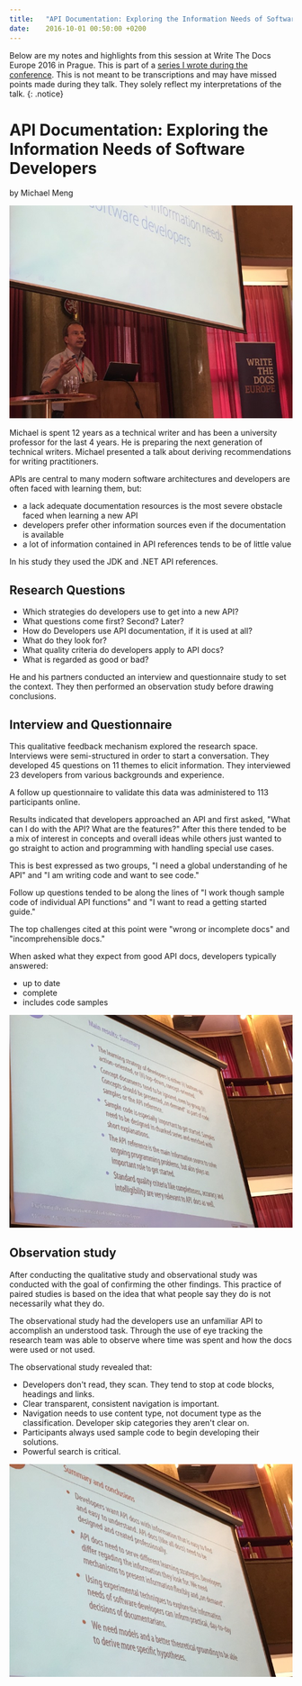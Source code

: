 ```yaml
---
title:   "API Documentation: Exploring the Information Needs of Software Developers"
date:    2016-10-01 00:50:00 +0200
---
```


Below are my notes and highlights from this session at Write The Docs
Europe 2016 in Prague.  This is part of a [series I wrote during the
conference](/technology/2016/09/20/wtd.html).  This is not meant to be
transcriptions and may have missed points made during they talk.
They solely reflect my interpretations of the talk.
{: .notice}

# API Documentation: Exploring the Information Needs of Software Developers

by Michael Meng

![](/img/2016/WTD/michael1.jpg)

Michael is spent 12 years as a technical writer and has been a university
professor for the last 4 years.  He is preparing the next generation of
technical writers. Michael presented a talk about deriving recommendations
for writing practitioners.

APIs are central to many modern software architectures and developers
are often faced with learning them, but:

* a lack adequate documentation resources is the most severe obstacle
   faced when learning a new API
* developers prefer other information sources even if the documentation
   is available
* a lot of information contained in API references tends to be of
   little value

In his study they used the JDK and .NET API references.

## Research Questions

* Which strategies do developers use to get into a new API?
* What questions come first? Second? Later?
* How do Developers use API documentation, if it is used at all?
* What do they look for?
* What quality criteria do developers apply to API docs?
* What is regarded as good or bad?

He and his partners conducted an interview and questionnaire study
to set the context.  They then performed an observation study before
drawing conclusions.

## Interview and Questionnaire

This qualitative feedback mechanism explored the research space.
Interviews were semi-structured in order to start a conversation.
They developed 45 questions on 11 themes to elicit information.
They interviewed 23 developers from various backgrounds and experience.

A follow up questionnaire to validate this data was administered to 113
participants online.

Results indicated that developers approached an API and first asked, "What
can I do with the API? What are the features?"  After this there tended
to be a mix of interest in concepts and overall ideas while others just
wanted to go straight to action and programming with handling special
use cases.

This is best expressed as two groups, "I need a global understanding of
he API" and "I am writing code and want to see code."

Follow up questions tended to be along the lines of "I work though
sample code of individual API functions" and "I want to read a getting
started guide."

The top challenges cited at this point were "wrong or incomplete docs"
and "incomprehensible docs."

When asked what they expect from good API docs, developers typically
answered:

* up to date
* complete
* includes code samples

![](/img/2016/WTD/michael2.jpg)

## Observation study

After conducting the qualitative study and observational study was
conducted with the goal of confirming the other findings.  This practice
of paired studies is based on the idea that what people say they do is
not necessarily what they do.

The observational study had the developers use an unfamiliar API to
accomplish an understood task.  Through the use of eye tracking the
research team was able to observe where time was spent and how the docs
were used or not used.

The observational study revealed that:

* Developers don't read, they scan.  They tend to stop at code blocks,
   headings and links.
* Clear transparent, consistent navigation is important.
* Navigation needs to use content type, not document type as the
   classification.  Developer skip categories they aren't clear on.
* Participants always used sample code to begin developing their
   solutions.
* Powerful search is critical.

![](/img/2016/WTD/michael3.jpg)
